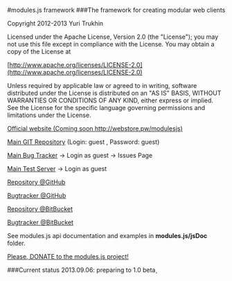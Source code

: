 #modules.js framework
###The framework for creating modular web clients

Copyright 2012-2013 Yuri Trukhin

Licensed under the Apache License, Version 2.0 (the "License");
you may not use this file except in compliance with the License.
You may obtain a copy of the License at

[http://www.apache.org/licenses/LICENSE-2.0](http://www.apache.org/licenses/LICENSE-2.0)

Unless required by applicable law or agreed to in writing, software
distributed under the License is distributed on an "AS IS" BASIS,
WITHOUT WARRANTIES OR CONDITIONS OF ANY KIND, either express or implied.
See the License for the specific language governing permissions and
limitations under the License.

[Official website (Coming soon http://webstore.pw/modulesjs)](http://webstore.pw/modulesjs)

[Main GIT Repository](http://alm.geo4geo.com/gitblit/summary/modules.js.git) (Login: guest , Password: guest)

[Main Bug Tracker](http://alm.geo4geo.com/youtrack) -> Login as guest -> Issues Page

[Main Test Server](http://alm.geo4geo.com/teamcity) -> Login as guest

[Repository @GitHub](https://github.com/trukhinyuri/modules.js)

[Bugtracker @GitHub](https://github.com/trukhinyuri/modules.js/issues?state=open")

[Repository @BitBucket](https://bitbucket.org/trukhinyuri/modules.js)

[Bugtracker @BitBucket](https://bitbucket.org/trukhinyuri/modules.js/issues?status=new&status=open)

See modules.js api documentation and examples in **modules.js/jsDoc** folder.

[Please, DONATE to the modules.js project!](https://www.paypal.com/cgi-bin/webscr?cmd=_s-xclick&hosted_button_id=CFZMK8KLFSJC4)

###Current status
2013.09.06: preparing to 1.0 beta¸
